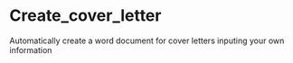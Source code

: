 # Create_cover_letter
Automatically create a word document for cover letters inputing your own information
